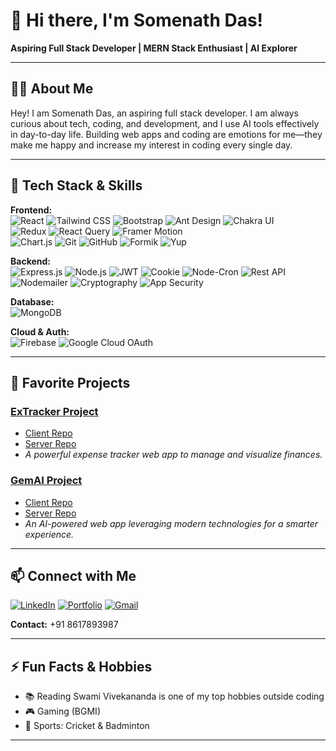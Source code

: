 # 👋 Hi there, I'm Somenath Das!

**Aspiring Full Stack Developer | MERN Stack Enthusiast | AI Explorer**

---

## 👨‍💻 About Me

Hey! I am Somenath Das, an aspiring full stack developer. I am always curious about tech, coding, and development, and I use AI tools effectively in day-to-day life. Building web apps and coding are emotions for me—they make me happy and increase my interest in coding every single day.

---

## 🚀 Tech Stack & Skills

**Frontend:**  
![React](https://img.shields.io/badge/-React-61DAFB?logo=react&logoColor=white) 
![Tailwind CSS](https://img.shields.io/badge/-TailwindCSS-38B2AC?logo=tailwind-css&logoColor=white) 
![Bootstrap](https://img.shields.io/badge/-Bootstrap-7952B3?logo=bootstrap&logoColor=white) 
![Ant Design](https://img.shields.io/badge/-AntDesign-0170FE?logo=antdesign&logoColor=white) 
![Chakra UI](https://img.shields.io/badge/-ChakraUI-319795?logo=chakraui&logoColor=white)  
![Redux](https://img.shields.io/badge/-Redux-764ABC?logo=redux&logoColor=white) 
![React Query](https://img.shields.io/badge/-ReactQuery-FF4154?logo=react-query&logoColor=white) 
![Framer Motion](https://img.shields.io/badge/-FramerMotion-0055FF?logo=framer&logoColor=white)  
![Chart.js](https://img.shields.io/badge/-Chart.js-FF6384?logo=chartdotjs&logoColor=white)
![Git](https://img.shields.io/badge/-Git-F05032?logo=git&logoColor=white)
![GitHub](https://img.shields.io/badge/-GitHub-181717?logo=github&logoColor=white)
![Formik](https://img.shields.io/badge/-Formik-6C47FF?logo=formkit&logoColor=white)
![Yup](https://img.shields.io/badge/-Yup-FF9800?logo=checkmarx&logoColor=white)

**Backend:**  
![Express.js](https://img.shields.io/badge/-Express.js-000000?logo=express&logoColor=white) 
![Node.js](https://img.shields.io/badge/-Node.js-339933?logo=node.js&logoColor=white)
![JWT](https://img.shields.io/badge/-JWT-000000?logo=jsonwebtokens&logoColor=white)
![Cookie](https://img.shields.io/badge/-Cookies-FFD700?logo=cookiecutter&logoColor=white)
![Node-Cron](https://img.shields.io/badge/-NodeCron-6DB33F?logo=cron&logoColor=white)
![Rest API](https://img.shields.io/badge/-REST%20API-02569B?logo=api&logoColor=white)
![Nodemailer](https://img.shields.io/badge/-Nodemailer-009688?logo=maildotru&logoColor=white)
![Cryptography](https://img.shields.io/badge/-Cryptography-8B008B?logo=gnuprivacyguard&logoColor=white)
![App Security](https://img.shields.io/badge/🛡️%20App%20Security-E53935?logo=datadog&logoColor=white)

**Database:**  
![MongoDB](https://img.shields.io/badge/-MongoDB-47A248?logo=mongodb&logoColor=white)

**Cloud & Auth:**  
![Firebase](https://img.shields.io/badge/-Firebase-FFCA28?logo=firebase&logoColor=white) 
![Google Cloud](https://img.shields.io/badge/-GoogleCloud-4285F4?logo=googlecloud&logoColor=white) 
OAuth

---

## 🌟 Favorite Projects

### [ExTracker Project](https://extracker-web-app.onrender.com)
- [Client Repo](https://github.com/gituser708/ExTracker_Project)
- [Server Repo](https://github.com/gituser708/ExTraker_Project-Server)
- _A powerful expense tracker web app to manage and visualize finances._

### [GemAI Project](https://gemai-web-app.onrender.com)
- [Client Repo](https://github.com/gituser708/GemAI_Web_App)
- [Server Repo](https://github.com/gituser708/GemAI_Server-)
- _An AI-powered web app leveraging modern technologies for a smarter experience._

---

## 📫 Connect with Me

[![LinkedIn](https://img.shields.io/badge/-LinkedIn-0A66C2?logo=linkedin&logoColor=white)](https://www.linkedin.com/in/somenath-das-276158247)
[![Portfolio](https://img.shields.io/badge/-Portfolio-000?logo=vercel&logoColor=white)](https://somenath-me-portfolio.vercel.app)
[![Gmail](https://img.shields.io/badge/-Email-D14836?logo=gmail&logoColor=white)](mailto:somud6711@gmail.com)
  
**Contact:** +91 8617893987

---

## ⚡ Fun Facts & Hobbies

- 📚 Reading Swami Vivekananda is one of my top hobbies outside coding  
- 🎮 Gaming (BGMI)  
- 🏏 Sports: Cricket & Badminton

---

